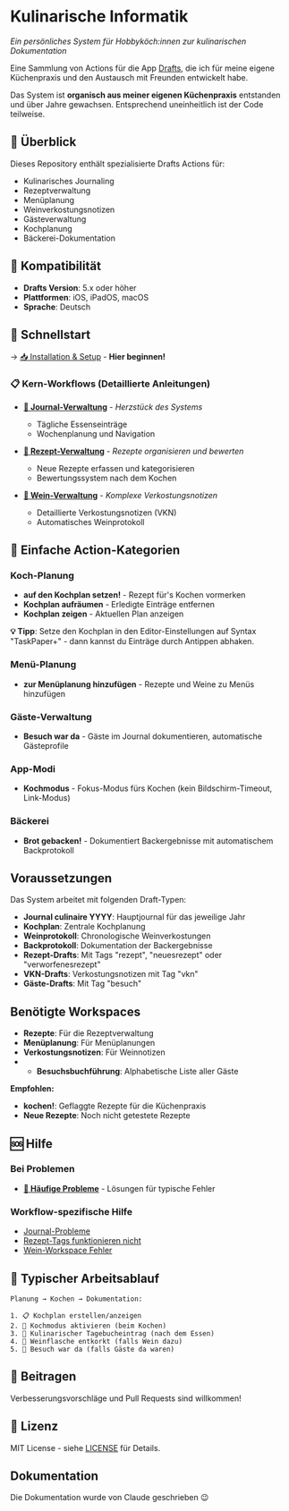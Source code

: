 # Kulinarische Informatik

*Ein persönliches System für Hobbyköch:innen zur kulinarischen Dokumentation*

Eine Sammlung von Actions für die App [Drafts](https://getdrafts.com), die ich für meine eigene Küchenpraxis und den Austausch mit Freunden entwickelt habe. 

Das System ist **organisch aus meiner eigenen Küchenpraxis** entstanden und über Jahre gewachsen. Entsprechend uneinheitlich ist der Code teilweise.

## 🍳 Überblick

Dieses Repository enthält spezialisierte Drafts Actions für:
- Kulinarisches Journaling
- Rezeptverwaltung
- Menüplanung
- Weinverkostungsnotizen
- Gästeverwaltung
- Kochplanung
- Bäckerei-Dokumentation

## 📱 Kompatibilität

- **Drafts Version**: 5.x oder höher
- **Plattformen**: iOS, iPadOS, macOS
- **Sprache**: Deutsch

## 🚀 Schnellstart

-> [📥 Installation & Setup](docs/installation.md) - **Hier beginnen!**


### 📋 Kern-Workflows (Detaillierte Anleitungen)
- **[📝 Journal-Verwaltung](actions/journal-verwaltung/README.md)** - *Herzstück des Systems*
  - Tägliche Essenseinträge
  - Wochenplanung und Navigation
  
- **[🍳 Rezept-Verwaltung](actions/rezept-verwaltung/README.md)** - *Rezepte organisieren und bewerten*
  - Neue Rezepte erfassen und kategorisieren
  - Bewertungssystem nach dem Kochen

- **[🍷 Wein-Verwaltung](actions/wein-verwaltung/README.md)** - *Komplexe Verkostungsnotizen*
  - Detaillierte Verkostungsnotizen (VKN)
  - Automatisches Weinprotokoll

## 📂 Einfache Action-Kategorien

### Koch-Planung
- **auf den Kochplan setzen!** - Rezept für's Kochen vormerken
- **Kochplan aufräumen** - Erledigte Einträge entfernen  
- **Kochplan zeigen** - Aktuellen Plan anzeigen

**💡 Tipp**: Setze den Kochplan in den Editor-Einstellungen auf Syntax "TaskPaper+" - dann kannst du Einträge durch Antippen abhaken. 

### Menü-Planung
- **zur Menüplanung hinzufügen** - Rezepte und Weine zu Menüs hinzufügen

### Gäste-Verwaltung  
- **Besuch war da** - Gäste im Journal dokumentieren, automatische Gästeprofile

### App-Modi
- **Kochmodus** - Fokus-Modus fürs Kochen (kein Bildschirm-Timeout, Link-Modus)

### Bäckerei
- **Brot gebacken!** - Dokumentiert Backergebnisse mit automatischem Backprotokoll

## Voraussetzungen

Das System arbeitet mit folgenden Draft-Typen:
- **Journal culinaire YYYY**: Hauptjournal für das jeweilige Jahr
- **Kochplan**: Zentrale Kochplanung
- **Weinprotokoll**: Chronologische Weinverkostungen
- **Backprotokoll**: Dokumentation der Backergebnisse
- **Rezept-Drafts**: Mit Tags "rezept", "neuesrezept" oder "verworfenesrezept"
- **VKN-Drafts**: Verkostungsnotizen mit Tag "vkn"
- **Gäste-Drafts**: Mit Tag "besuch"

## Benötigte Workspaces

- **Rezepte**: Für die Rezeptverwaltung
- **Menüplanung**: Für Menüplanungen
- **Verkostungsnotizen**: Für Weinnotizen
- - **Besuchsbuchführung**: Alphabetische Liste aller Gäste

**Empfohlen:**
- **kochen!**: Geflaggte Rezepte für die Küchenpraxis
- **Neue Rezepte**: Noch nicht getestete Rezepte

## 🆘 Hilfe

### Bei Problemen
- **[🚨 Häufige Probleme](docs/installation.md#häufige-probleme-und-lösungen)** - Lösungen für typische Fehler

### Workflow-spezifische Hilfe
- [Journal-Probleme](actions/journal-verwaltung/README.md#häufige-probleme)
- [Rezept-Tags funktionieren nicht](actions/rezept-verwaltung/README.md#häufige-probleme)
- [Wein-Workspace Fehler](actions/wein-verwaltung/README.md#häufige-probleme)

## 🔄 Typischer Arbeitsablauf

```
Planung → Kochen → Dokumentation:

1. 📋 Kochplan erstellen/anzeigen
2. 🍳 Kochmodus aktivieren (beim Kochen)  
3. 📝 Kulinarischer Tagebucheintrag (nach dem Essen)
4. 🍷 Weinflasche entkorkt (falls Wein dazu)
5. 👥 Besuch war da (falls Gäste da waren)
```

## 🤝 Beitragen

Verbesserungsvorschläge und Pull Requests sind willkommen!

## 📄 Lizenz

MIT License - siehe [LICENSE](LICENSE) für Details.

## Dokumentation

Die Dokumentation wurde von Claude geschrieben 😉